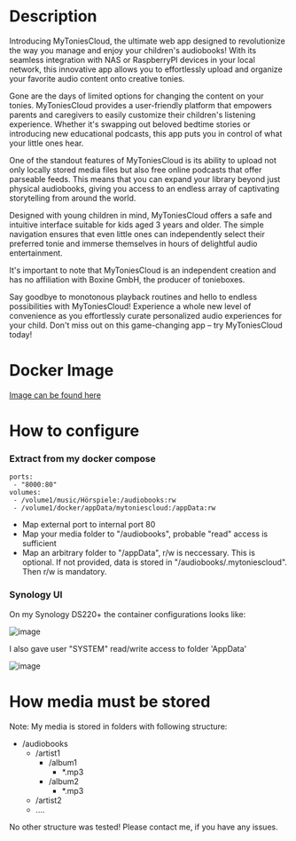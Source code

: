 # Description
Introducing MyToniesCloud, the ultimate web app designed to revolutionize the way you manage and enjoy your children's audiobooks! With its seamless integration with NAS or RaspberryPI devices in your local network, this innovative app allows you to effortlessly upload and organize your favorite audio content onto creative tonies.

Gone are the days of limited options for changing the content on your tonies. MyToniesCloud provides a user-friendly platform that empowers parents and caregivers to easily customize their children's listening experience. Whether it's swapping out beloved bedtime stories or introducing new educational podcasts, this app puts you in control of what your little ones hear.

One of the standout features of MyToniesCloud is its ability to upload not only locally stored media files but also free online podcasts that offer parseable feeds. This means that you can expand your library beyond just physical audiobooks, giving you access to an endless array of captivating storytelling from around the world.

Designed with young children in mind, MyToniesCloud offers a safe and intuitive interface suitable for kids aged 3 years and older. The simple navigation ensures that even little ones can independently select their preferred tonie and immerse themselves in hours of delightful audio entertainment.

It's important to note that MyToniesCloud is an independent creation and has no affiliation with Boxine GmbH, the producer of tonieboxes. 

Say goodbye to monotonous playback routines and hello to endless possibilities with MyToniesCloud! Experience a whole new level of convenience as you effortlessly curate personalized audio experiences for your child. Don't miss out on this game-changing app – try MyToniesCloud today!

# Docker Image

[Image can be found here](https://hub.docker.com/r/padishar24/mytoniescloud)

# How to configure
### Extract from my docker compose

    ports:
     - "8000:80"
    volumes:
     - /volume1/music/Hörspiele:/audiobooks:rw
     - /volume1/docker/appData/mytoniescloud:/appData:rw

- Map external port to internal port 80
- Map your media folder to "/audiobooks", probable "read" access is sufficient
- Map an arbitrary folder to "/appData", r/w is neccessary. This is optional. If not provided, data is stored in "/audiobooks/.mytoniescloud". Then r/w is mandatory.

### Synology UI
On my Synology DS220+ the container configurations looks like:

![image](https://github.com/Padishar24/mytoniescloud-image/assets/56674769/fc5921b4-1d03-4ecb-b93d-ed3f2271de19)

I also gave user "SYSTEM" read/write access to folder 'AppData'

![image](https://github.com/Padishar24/mytoniescloud-image/assets/56674769/9dfd596d-7c1a-420a-8820-1acd679d7e71)


# How media must be stored
Note: My media is stored in folders with following structure:
- /audiobooks
   - /artist1
      - /album1
        -  *.mp3
      - /album2
        -  *.mp3
   - /artist2
    -  ....

No other structure was tested! Please contact me, if you have any issues.
